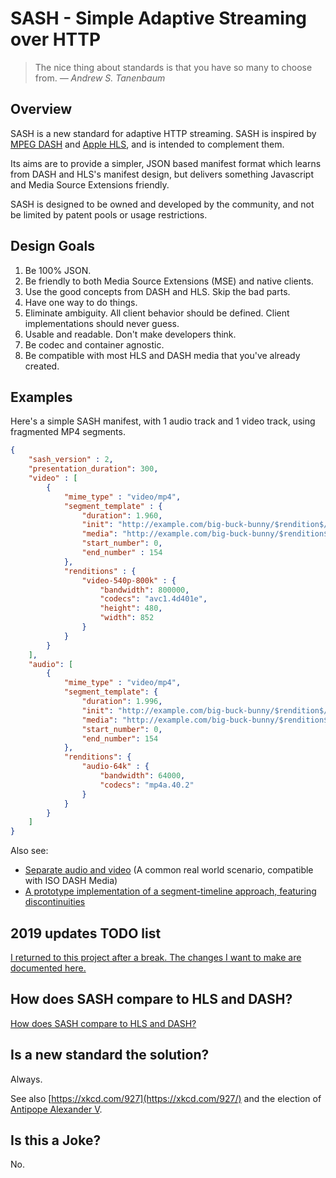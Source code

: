 # SASH - Simple Adaptive Streaming over HTTP

> The nice thing about standards is that you have so many to choose from. *&mdash; Andrew S. Tanenbaum*

## Overview

SASH is a new standard for adaptive HTTP streaming. SASH is inspired by [MPEG DASH](https://en.wikipedia.org/wiki/Dynamic_Adaptive_Streaming_over_HTTP) and [Apple HLS](https://en.wikipedia.org/wiki/HTTP_Live_Streaming), and is intended to complement them. 

Its aims are to provide a simpler, JSON based manifest format which learns from DASH and HLS's manifest design, but delivers something Javascript and Media Source Extensions friendly.

SASH is designed to be owned and developed by the community, and not be limited by patent pools or usage restrictions.

## Design Goals

1. Be 100% JSON.
2. Be friendly to both Media Source Extensions (MSE) and native clients.
3. Use the good concepts from DASH and HLS. Skip the bad parts.
4. Have one way to do things.
5. Eliminate ambiguity. All client behavior should be defined. Client implementations should never guess.
6. Usable and readable. Don't make developers think. 
7. Be codec and container agnostic.
8. Be compatible with most HLS and DASH media that you've already created.

## Examples

Here's a simple SASH manifest, with 1 audio track and 1 video track, using fragmented MP4 segments.

```json
{
    "sash_version" : 2,
    "presentation_duration": 300,
    "video" : [
        {
            "mime_type" : "video/mp4",
            "segment_template" : {
                "duration": 1.960,
                "init": "http://example.com/big-buck-bunny/$rendition$/init.m4f",
                "media": "http://example.com/big-buck-bunny/$rendition$/segment$number$.m4f",
                "start_number": 0,
                "end_number" : 154
            },
            "renditions" : {
                "video-540p-800k" : {
                    "bandwidth": 800000,
                    "codecs": "avc1.4d401e",
                    "height": 480,
                    "width": 852
                }
            }
        }
    ],
    "audio": [
        {
            "mime_type" : "video/mp4",
            "segment_template": {
                "duration": 1.996,
                "init": "http://example.com/big-buck-bunny/$rendition$/init.m4f",
                "media": "http://example.com/big-buck-bunny/$rendition$/segment$number$.m4f",
                "start_number": 0,
                "end_number": 154
            },
            "renditions": {
                "audio-64k" : {
                    "bandwidth": 64000,
                    "codecs": "mp4a.40.2"
                }
            }
        }
    ]
}

```

Also see:
* [Separate audio and video](0.2/sash-mbr-video-single-audio.json) (A common real world scenario, compatible with ISO DASH Media)
* [A prototype implementation of a segment-timeline approach, featuring discontinuities](0.2/sash-simple-timeline-with-disco.json)

## 2019 updates TODO list

[I returned to this project after a break. The changes I want to make are documented here.](2019-notes.md)

## How does SASH compare to HLS and DASH?

[How does SASH compare to HLS and DASH?](comparison.md)

## Is a new standard the solution?

Always.

See also [https://xkcd.com/927](https://xkcd.com/927/) and the election of [Antipope Alexander V](http://en.wikipedia.org/wiki/Antipope_Alexander_V).

## Is this a Joke?

No.
